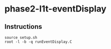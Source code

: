 # phase2-l1t-eventDisplay

## Instructions

```
source setup.sh
root -l -b -q runEventDisplay.C
```

